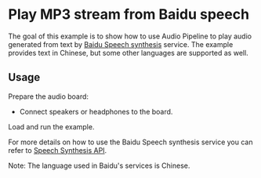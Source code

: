 # Play MP3 stream from Baidu speech

The goal of this example is to show how to use Audio Pipeline to play audio generated from text by [Baidu Speech synthesis](http://ai.baidu.com/tech/speech/tts) service. The example provides text in Chinese, but some other languages are supported as well.


## Usage

Prepare the audio board:

- Connect speakers or headphones to the board. 

Load and run the example.

For more details on how to use the Baidu Speech synthesis service you can refer to [Speech Synthesis API](https://cloud.baidu.com/doc/SPEECH/TTS-API.html). 

Note: The language used in Baidu's services is Chinese.
